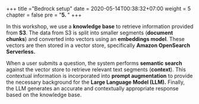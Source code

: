 +++
title ="Bedrock setup"
date = 2020-05-14T00:38:32+07:00
weight = 5
chapter = false
pre = "<b>5. </b>"
+++

In this workshop, we use a **knowledge base** to retrieve information provided from **S3**. The data from S3 is split into smaller segments (**document chunks**) and converted into vectors using an **embeddings model**. These vectors are then stored in a vector store, specifically **Amazon OpenSearch Serverless.**

When a user submits a question, the system performs **semantic search** against the vector store to retrieve relevant text segments (**context**). This contextual information is incorporated into **prompt augmentation** to provide the necessary background for the **Large Language Model (LLM).** Finally, the LLM generates an accurate and contextually appropriate response based on the knowledge base.
